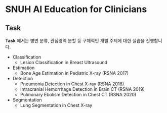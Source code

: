 # SNUH AI Education for Clinicians

## Task
**Task** 에서는 병변 분류, 관심영역 분할 등 구체적인 개별 주제에 대한 실습을 진행합니다. 

* Classification
  * Lesion Classification in Breast Ultrasound
* Estimation
  * Bone Age Estimation in Pediatric X-ray (RSNA 2017)
* Detection
  * Pneumonia Detection in Chest X-ray (RSNA 2018)
  * Intracranial Hemorrhage Detection in Brain CT (RSNA 2019)
  * Pulmonary Ebolism Detection in Chest CT (RSNA 2020)
* Segmentation
  * Lung Segmentation in Chest X-ray
